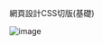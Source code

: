 網頁設計CSS切版(基礎)

<image>![image](https://github.com/Chunbest/Coffee-Story-basic-/assets/155905288/4f976be8-a22a-4224-a4bc-b89a38d7c401)</image>
